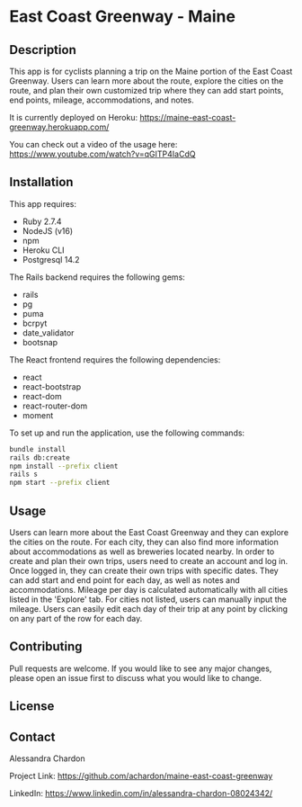 # East Coast Greenway - Maine

## Description

This app is for cyclists planning a trip on the Maine portion of the East Coast Greenway. Users can learn more about the route, explore the cities on the route, and plan their own customized trip where they can add start points, end points, mileage, accommodations, and notes. 

It is currently deployed on Heroku: https://maine-east-coast-greenway.herokuapp.com/

You can check out a video of the usage here: https://www.youtube.com/watch?v=qGITP4IaCdQ

## Installation

This app requires:

- Ruby 2.7.4
- NodeJS (v16)
- npm
- Heroku CLI
- Postgresql 14.2

The Rails backend requires the following gems:

- rails
- pg
- puma
- bcrpyt
- date_validator
- bootsnap

The React frontend requires the following dependencies:

- react
- react-bootstrap
- react-dom
- react-router-dom
- moment

To set up and run the application, use the following commands:

```bash
bundle install
rails db:create
npm install --prefix client
rails s
npm start --prefix client
```

## Usage

Users can learn more about the East Coast Greenway and they can explore the cities on the route. For each city, they can also find more information about accommodations as well as breweries located nearby. In order to create and plan their own trips, users need to create an account and log in. Once logged in, they can create their own trips with specific dates. They can add start and end point for each day, as well as notes and accommodations. Mileage per day is calculated automatically with all cities listed in the 'Explore' tab. For cities not listed, users can manually input the mileage. Users can easily edit each day of their trip at any point by clicking on any part of the row for each day. 

## Contributing

Pull requests are welcome. If you would like to see any major changes, please open an issue first to discuss what you would like to change. 

## License

## Contact

Alessandra Chardon   

Project Link: https://github.com/achardon/maine-east-coast-greenway

LinkedIn: https://www.linkedin.com/in/alessandra-chardon-08024342/ 


